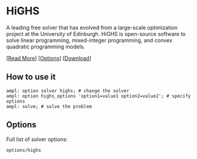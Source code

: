 # HiGHS

A leading free solver that has evolved from a large-scale optimization project at the University of Edinburgh. HiGHS is open-source software to solve linear programming, mixed-integer programming, and convex quadratic programming models.

[[Read More](https://ampl.com/products/solvers/open-source-solvers/)]
[[Options](options/highs)]
[[Download](https://portal.ampl.com)]

## How to use it

```ampl
ampl: option solver highs; # change the solver
ampl: option highs_options 'option1=value1 option2=value2'; # specify options
ampl: solve; # solve the problem
```

## Options

Full list of solver options:
```{toctree}
options/highs
```